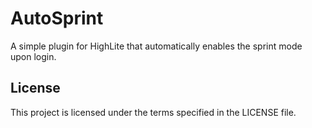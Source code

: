 # AutoSprint

A simple plugin for HighLite that automatically enables the sprint mode upon login.

## License

This project is licensed under the terms specified in the LICENSE file.
